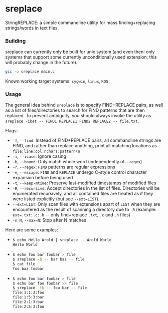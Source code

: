 # sreplace

StringREPLACE: a simple commandline utility for mass finding+replacing strings/words in text files.



### Building

sreplace can currently only be built for unix system (and even then: only systems that support some currently unconditionally used extension; this will probably change in the future).

```sh
gcc -o sreplace main.c
```

Known working target systems: `cygwin`, `linux`, `KOS`


### Usage

The general idea behind `sreplace` is to specify FIND+REPLACE pairs, as well as a list of files/directories to search for FIND patterns that are then replaced. To prevent ambiguity, you should always invoke the utility as `sreplace -ibet -- FIND1 REPLACE1 FIND2 REPLACE2 -- file.txt`.

Flags:

- `-f`, `--find`: Instead of FIND+REPLACE pairs, all commandline strings are FIND, and rather than replace anything, print all matching locations as `file:line:col:nchars:pattern\n`
- `-i`, `--icase`: Ignore casing
- `-b`, `--bound`: Only match whole word (independently of`--regex`)
- `-r`, `--regex`: `FIND` patterns are regular expressions
- `-e`, `--escape`: `FIND` and `REPLACE` undergo C-style control character expansion before being used
- `-t`, `--keep-mtime`: Preserve last-modified timestamps of modified files
- `-R`, `--recursive`: Accept directories in the list of files. Directories will be enumerated recursively, and all contained files are treated as if they were listed explicitly (but see `--ext=LIST`).
- `--ext=LIST`: Only scan files with extensions apart of `LIST` when they are encountered as the result of scanning a directory due to `-R` (example: `--ext=.txt:.c:.h` -- only find+replace `.txt`, `.c` and `.h` files)
- `-n N`, `--max=N`: Stop after N matches


Here are some examples:

- ```sh
  $ echo Hello Wrold | sreplace -- Wrold World
  Hello World
  ```

- ```sh
  $ echo foo bar foobar > file
  $ sreplace -b -- bar baz -- file
  $ cat file
  foo baz foobar
  ```

- ```sh
  $ echo foo bar foobar > file
  $ echo bar foo foobar >> file
  $ sreplace -fb -- foo bar -- file
  file:1:1:3:foo
  file:1:5:3:bar
  file:2:1:3:bar
  file:2:5:3:foo
  ```


